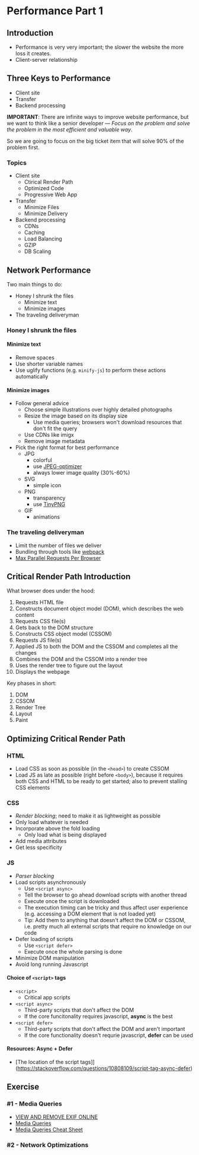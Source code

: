 # Performance Part 1

## Introduction

* Performance is very very important; the slower the website the more loss it creates.
* Client-server relationship

## Three Keys to Performance

* Client site
* Transfer
* Backend processing

**IMPORTANT**: There are infinite ways to improve website performance, but we want to think like a senior developer — *Focus on the problem and solve the problem in the most efficient and valuable way*.

So we are going to focus on the big ticket item that will solve 90% of the problem first.

### Topics

* Client site
  * Ctirical Render Path
  * Optimized Code
  * Progressive Web App
* Transfer
  * Minimize Files
  * Minimize Delivery
* Backend processing
  * CDNs
  * Caching
  * Load Balancing
  * GZIP
  * DB Scaling

## Network Performance

Two main things to do:

* Honey I shrunk the files
  * Minimize text
  * Minimize images
* The traveling deliveryman

### Honey I shrunk the files

#### Minimize text

* Remove spaces
* Use shorter variable names
* Use uglify functions (e.g. `minify-js`) to perform these actions automatically

#### Minimize images

* Follow general advice
  * Choose simple illustrations over highly detailed photographs
  * Resize the image based on its display size
    * Use media queries; browsers won't download resources that don't fit the query
  * Use CDNs like imigx
  * Remove image metadata
* Pick the right format for best performance
  * JPG
    * colorful
    * use [JPEG-optimizer](http://www.jpeg-optimizer.com)
    * always lower image quality (30%-60%)
  * SVG
    * simple icon
  * PNG
    * transparency
    * use [TinyPNG](https://tinypng.com)
  * GIF
    * animations

### The traveling deliveryman

* Limit the number of files we deliver
* Bundling through tools like [webpack](https://webpack.js.org)
* [Max Parallel Requests Per Browser](https://stackoverflow.com/questions/985431/max-parallel-http-connections-in-a-browser)

## Critical Render Path Introduction

What browser does under the hood:

1. Requests HTML file
2. Constructs document object model (DOM), which describes the web content
3. Requests CSS file(s)
4. Gets back to the DOM structure
5. Constructs CSS object model (CSSOM)
6. Requests JS file(s)
7. Applied JS to both the DOM and the CSSOM and completes all the changes
8. Combines the DOM and the CSSOM into a render tree
9. Uses the render tree to figure out the layout
10. Displays the webpage

Key phases in short:

1. DOM
2. CSSOM
3. Render Tree
4. Layout
5. Paint

## Optimizing Critical Render Path

### HTML

* Load CSS as soon as possible (in the `<head>`) to create CSSOM
* Load JS as late as possible (right before `<body>`), because it requires both CSS and HTML to be ready to get started; also to prevent stalling CSS elements

### CSS

* *Render blocking*; need to make it as lightweight as possible
* Only load whatever is needed
* Incorporate above the fold loading
  * Only load what is being displayed
* Add media attributes
* Get less specificity

### JS

* *Parser blocking*
* Load scripts asynchronously
  * Use `<script async>`
  * Tell the browser to go ahead download scripts with another thread
  * Execute once the script is downloaded
  * The execution timing can be tricky and thus affect user experience (e.g. accessing a DOM element that is not loaded yet)
  * Tip: Add them to anything that doesn't affect the DOM or CSSOM, i.e. pretty much all external scripts that require no knowledge on our code
* Defer loading of scripts
  * Use `<script defer>`
  * Execute once the whole parsing is done
* Minimize DOM manipulation
* Avoid long running Javascript

#### Choice of `<script>` tags

* `<script>`
  * Critical app scripts
* `<script async>`
  * Third-party scripts that don't affect the DOM
  * If the core funcitonality requires javascript, **async** is the best
* `<script defer>`
  * Third-party scripts that don't affect the DOM and aren't important
  * If the core functionality doesn't requrie javascript, **defer** can be used

#### Resources: Async + Defer

* [The location of the script tags]](https://stackoverflow.com/questions/10808109/script-tag-async-defer)

## Exercise

### #1 - Media Queries

* [VIEW AND REMOVE EXIF ONLINE](https://www.verexif.com/en/)
* [Media Queries](https://css-tricks.com/snippets/css/media-queries-for-standard-devices/)
* [Media Queries Cheat Sheet](http://www.bsidestudios.com/blog/media-queries-common-sizes-cheat-sheet)

### #2 - Network Optimizations
